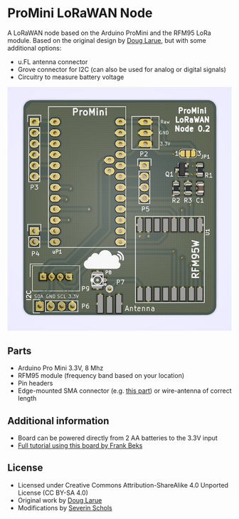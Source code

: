 # ProMini LoRaWAN Node
A LoRaWAN node based on the Arduino ProMini and the RFM95 LoRa module. Based on the original design by [Doug Larue](https://github.com/dlarue/KiCAD/tree/master/ProMini-LoRaWAN-node), but with some additional options:

* u.FL antenna connector
* Grove connector for I2C (can also be used for analog or digital signals)
* Circuitry to measure battery voltage

![3D rendered PCB](./images/pcb01.jpg)

## Parts
* Arduino Pro Mini 3.3V, 8 Mhz
* RFM95 module (frequency band based on your location)
* Pin headers
* Edge-mounted SMA connector (e.g. [this part](https://www.digikey.com/product-detail/en/rf-solutions/CON-SMA-EDGE-S/CON-SMA-EDGE-S-ND/5845767)) or wire-antenna of correct length

## Additional information
* Board can be powered directly from 2 AA batteries to the 3.3V input
* [Full tutorial using this board by Frank Beks](https://www.thethingsnetwork.org/labs/story/creating-a-ttn-node)

## License
* Licensed under Creative Commons Attribution-ShareAlike 4.0 Unported License (CC BY-SA 4.0)
* Original work by [Doug Larue](https://github.com/dlarue)
* Modifications by [Severin Schols](https://github.com/tiefpunkt)
